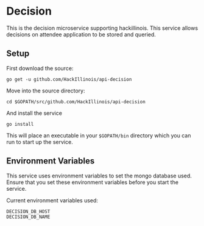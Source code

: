 Decision
========

This is the decision microservice supporting hackillinois. This service allows decisions on attendee application to be stored and queried.

Setup
-----

First download the source:
```
go get -u github.com/HackIllinois/api-decision
```

Move into the source directory:
```
cd $GOPATH/src/github.com/HackIllinois/api-decision
```

And install the service
```
go install
```

This will place an executable in your `$GOPATH/bin` directory which you can run to start up the service.

Environment Variables
---------------------

This service uses environment variables to set the mongo database used. Ensure that you set these environment variables before you start the service.

Current environment variables used:
```
DECISION_DB_HOST
DECISION_DB_NAME
```
